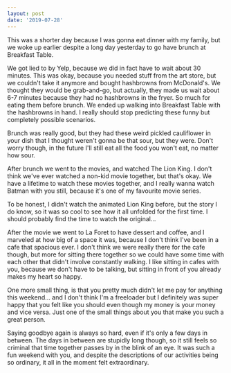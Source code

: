 ```yaml
---
layout: post
date: '2019-07-28'
---
```


This was a shorter day because I was gonna eat dinner with my family, but we woke up earlier despite a long day yesterday to go have brunch at Breakfast Table. 

We got lied to by Yelp, because we did in fact have to wait about 30 minutes. This was okay, because you needed stuff from the art store, but we couldn't take it anymore and bought hashbrowns from McDonald's. We thought they would be grab-and-go, but actually, they made us wait about 6-7 minutes because they had no hashbrowns in the fryer. So much for eating them before brunch. We ended up walking into Breakfast Table with the hashbrowns in hand. I really should stop predicting these funny but completely possible scenarios.

Brunch was really good, but they had these weird pickled cauliflower in your dish that I thought weren't gonna be that sour, but they were. Don't worry though, in the future I'll still eat all the food you won't eat, no matter how sour.

After brunch we went to the movies, and watched The Lion King. I don't think we've ever watched a non-kid movie together, but that's okay. We have a lifetime to watch these movies together, and I really wanna watch Batman with you still, because it's one of my favourite movie series. 

To be honest, I didn't watch the animated Lion King before, but the story I do know, so it was so cool to see how it all unfolded for the first time. I should probably find the time to watch the original...

After the movie we went to La Foret to have dessert and coffee, and I marveled at how big of a space it was, because I don't think I've been in a cafe that spacious ever. I don't think we were really there for the cafe though, but more for sitting there together so we could have some time with each other that didn't involve constantly walking. I like sitting in cafes with you, because we don't have to be talking, but sitting in front of you already makes my heart so happy. 

One more small thing, is that you pretty much didn't let me pay for anything this weekend... and I don't think I'm a freeloader but I definitely was super happy that you felt like you should even though my money is your money and vice versa. Just one of the small things about you that make you such a great person.

Saying goodbye again is always so hard, even if it's only a few days in between. The days in between are stupidly long though, so it still feels so criminal that time together passes by in the blink of an eye. It was such a fun weekend with you, and despite the descriptions of our activities being so ordinary, it all in the moment felt extraordinary.